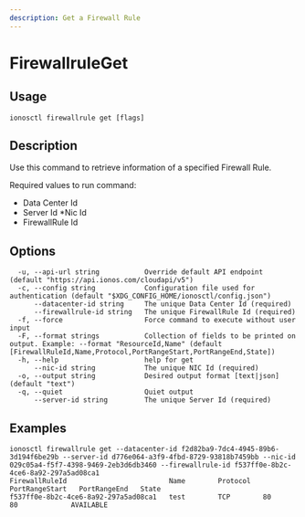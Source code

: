```yaml
---
description: Get a Firewall Rule
---
```


# FirewallruleGet

## Usage

```text
ionosctl firewallrule get [flags]
```

## Description

Use this command to retrieve information of a specified Firewall Rule.

Required values to run command:

* Data Center Id
* Server Id
*Nic Id
* FirewallRule Id

## Options

```text
  -u, --api-url string           Override default API endpoint (default "https://api.ionos.com/cloudapi/v5")
  -c, --config string            Configuration file used for authentication (default "$XDG_CONFIG_HOME/ionosctl/config.json")
      --datacenter-id string     The unique Data Center Id (required)
      --firewallrule-id string   The unique FirewallRule Id (required)
  -f, --force                    Force command to execute without user input
  -F, --format strings           Collection of fields to be printed on output. Example: --format "ResourceId,Name" (default [FirewallRuleId,Name,Protocol,PortRangeStart,PortRangeEnd,State])
  -h, --help                     help for get
      --nic-id string            The unique NIC Id (required)
  -o, --output string            Desired output format [text|json] (default "text")
  -q, --quiet                    Quiet output
      --server-id string         The unique Server Id (required)
```

## Examples

```text
ionosctl firewallrule get --datacenter-id f2d82ba9-7dc4-4945-89b6-3d194f6be29b --server-id d776e064-a3f9-4fbd-8729-93818b7459bb --nic-id 029c05a4-f5f7-4398-9469-2eb3d6db3460 --firewallrule-id f537ff0e-8b2c-4ce6-8a92-297a5ad08ca1 
FirewallRuleId                         Name        Protocol   PortRangeStart   PortRangeEnd   State
f537ff0e-8b2c-4ce6-8a92-297a5ad08ca1   test        TCP        80               80             AVAILABLE
```

